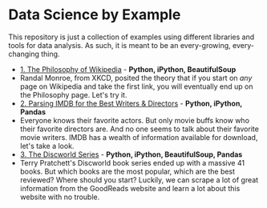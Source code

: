 # Data Science by Example

This repository is just a collection of examples using different libraries and tools for data analysis. As such, it is meant to be an every-growing, every-changing thing.

 * [1. The Philosophy of Wikipedia](examples/1_philosphy_of_wikipedia/) - **Python, iPython, BeautifulSoup**
  * Randal Monroe, from XKCD, posited the theory that if you start on *any* page on Wikipedia and take the first link, you will eventually end up on the Philosophy page. Let's try it.
 * [2. Parsing IMDB for the Best Writers & Directors]() - **Python, iPython, Pandas**
  * Everyone knows their favorite actors. But only movie buffs know who their favorite directors are. And no one seems to talk about their favorite movie writers. IMDB has a wealth of information available for download, let's take a look.
 * [3. The Discworld Series]() - **Python, iPython, BeautifulSoup, Pandas**
  * Terry Pratchett's Discworld book series ended up with a massive 41 books. But which books are the most popular, which are the best reviewed? Where should you start? Luckily, we can scrape a lot of great information from the GoodReads website and learn a lot about this website with no trouble.
